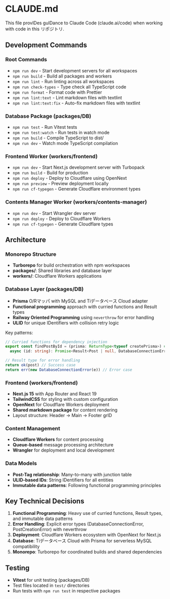 # CLAUDE.md

This file provIDes guIDance to Claude Code (claude.ai/code) when working with code in this リポジトリ.

## Development Commands

### Root Commands
- `npm run dev` - Start development servers for all workspaces
- `npm run build` - Build all packages and workers
- `npm run lint` - Run linting across all workspaces  
- `npm run check-types` - Type check all TypeScript code
- `npm run format` - Format code with Prettier
- `npm run lint:text` - Lint markdown files with textlint
- `npm run lint:text:fix` - Auto-fix markdown files with textlint

### Database Package (packages/DB)
- `npm run test` - Run Vitest tests
- `npm run test:watch` - Run tests in watch mode
- `npm run build` - Compile TypeScript to dist/
- `npm run dev` - Watch mode TypeScript compilation

### Frontend Worker (workers/frontend)
- `npm run dev` - Start Next.js development server with Turbopack
- `npm run build` - Build for production
- `npm run deploy` - Deploy to Cloudflare using OpenNext
- `npm run preview` - Preview deployment locally
- `npm run cf-typegen` - Generate Cloudflare environment types

### Contents Manager Worker (workers/contents-manager)
- `npm run dev` - Start Wrangler dev server
- `npm run deploy` - Deploy to Cloudflare Workers
- `npm run cf-typegen` - Generate Cloudflare types

## Architecture

### Monorepo Structure
- **Turborepo** for build orchestration with npm workspaces
- **packages/**: Shared libraries and database layer
- **workers/**: Cloudflare Workers applications

### Database Layer (packages/DB)
- **Prisma** O/Rマッパ with MySQL and Tiデータベース Cloud adapter
- **Functional programming** approach with curried functions and Result types
- **Railway Oriented Programming** using `neverthrow` for error handling
- **ULID** for unique IDentifiers with collision retry logic

Key patterns:
```typescript
// Curried functions for dependency injection
export const findPostById = (prisma: ReturnType<typeof createPrisma>) =>
  async (id: string): Promise<Result<Post | null, DatabaseConnectionError>>

// Result type for error handling
return ok(post) // Success case
return err(new DatabaseConnectionError(e)) // Error case
```

### Frontend (workers/frontend)
- **Next.js 15** with App Router and React 19
- **TailwindCSS** for styling with custom configuration
- **OpenNext** for Cloudflare Workers deployment
- **Shared markdown package** for content rendering
- Layout structure: Header → Main → Footer grID

### Content Management
- **Cloudflare Workers** for content processing
- **Queue-based** message processing architecture
- **Wrangler** for deployment and local development

### Data Models
- **Post-Tag relationship**: Many-to-many with junction table
- **ULID-based IDs**: String IDentifiers for all entities
- **Immutable data patterns**: Following functional programming principles

## Key Technical Decisions

1. **Functional Programming**: Heavy use of curried functions, Result types, and immutable data patterns
2. **Error Handling**: Explicit error types (DatabaseConnectionError, PostCreationError) with neverthrow
3. **Deployment**: Cloudflare Workers ecosystem with OpenNext for Next.js
4. **Database**: Tiデータベース Cloud with Prisma for serverless MySQL compatibility
5. **Monorepo**: Turborepo for coordinated builds and shared dependencies

## Testing
- **Vitest** for unit testing (packages/DB)
- Test files located in `test/` directories
- Run tests with `npm run test` in respective packages